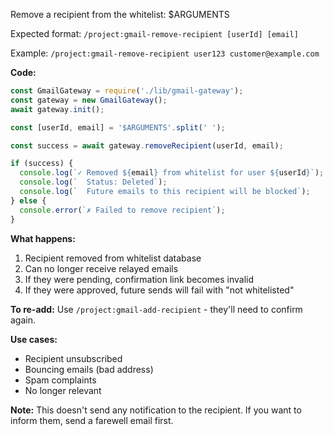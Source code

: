 Remove a recipient from the whitelist: $ARGUMENTS

Expected format: `/project:gmail-remove-recipient [userId] [email]`

Example: `/project:gmail-remove-recipient user123 customer@example.com`

**Code:**

```javascript
const GmailGateway = require('./lib/gmail-gateway');
const gateway = new GmailGateway();
await gateway.init();

const [userId, email] = '$ARGUMENTS'.split(' ');

const success = await gateway.removeRecipient(userId, email);

if (success) {
  console.log(`✓ Removed ${email} from whitelist for user ${userId}`);
  console.log(`  Status: Deleted`);
  console.log(`  Future emails to this recipient will be blocked`);
} else {
  console.error(`✗ Failed to remove recipient`);
}
```

**What happens:**
1. Recipient removed from whitelist database
2. Can no longer receive relayed emails
3. If they were pending, confirmation link becomes invalid
4. If they were approved, future sends will fail with "not whitelisted"

**To re-add:**
Use `/project:gmail-add-recipient` - they'll need to confirm again.

**Use cases:**
- Recipient unsubscribed
- Bouncing emails (bad address)
- Spam complaints
- No longer relevant

**Note:** This doesn't send any notification to the recipient. If you want to inform them, send a farewell email first.
